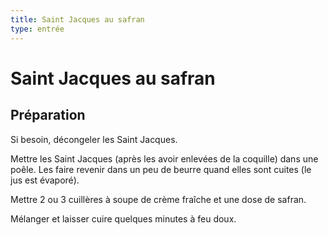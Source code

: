 ```yaml
---
title: Saint Jacques au safran
type: entrée
---
```


# Saint Jacques au safran


<div class="preparation" markdown="1">

## Préparation

Si besoin, décongeler les Saint Jacques.

Mettre les Saint Jacques (après les avoir enlevées de la coquille) dans une poêle. Les faire revenir dans un peu de beurre quand elles sont cuites (le jus est évaporé).

Mettre 2 ou 3 cuillères à soupe de crème fraîche et une dose de safran.

Mélanger et laisser cuire quelques minutes à feu doux.

</div>